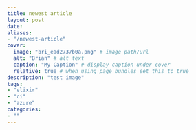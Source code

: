 ```yaml
---
title: newest article
layout: post
date: 
aliases:
- "/newest-article"
cover:
  image: "bri_ead2737b0a.png" # image path/url
  alt: "Brian" # alt text
  caption: "My Caption" # display caption under cover
  relative: true # when using page bundles set this to true
description: "test image"
tags:
- "elixir"
- "ci"
- "azure"
categories:
- ""
---
```


